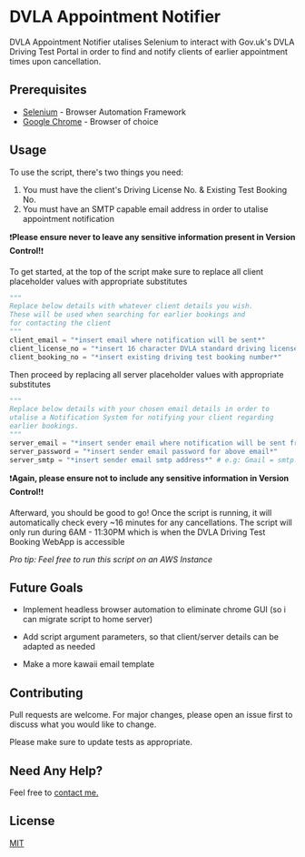 # DVLA Appointment Notifier

DVLA Appointment Notifier utalises Selenium to interact with Gov.uk's DVLA Driving Test Portal in order to find and notify clients of earlier appointment times upon cancellation.

## Prerequisites
* [Selenium](https://www.selenium.dev) - Browser Automation Framework
* [Google Chrome](https://www.google.com/intl/en_uk/chrome/) - Browser of choice

## Usage
To use the script, there's two things you need:
1. You must have the client's Driving License No. & Existing Test Booking No.
2. You must have an SMTP capable email address in order to utalise appointment notification

❗**Please ensure never to leave any sensitive information present in Version Control!**❗

To get started, at the top of the script make sure to replace all client placeholder values with appropriate substitutes

```python
"""
Replace below details with whatever client details you wish.
These will be used when searching for earlier bookings and
for contacting the client
"""
client_email = "*insert email where notification will be sent*"
client_license_no = "*insert 16 character DVLA standard driving license number*"
client_booking_no = "*insert existing driving test booking number*"
```

Then proceed by replacing all server placeholder values with appropriate substitutes
```python
"""
Replace below details with your chosen email details in order to 
utalise a Notification System for notifying your client regarding
earlier bookings.
"""
server_email = "*insert sender email where notification will be sent from"
server_password = "*insert sender email password for above email*"
server_smtp = "*insert sender email smtp address*" # e.g: Gmail = smtp.gmail.com
```
❗**Again, please ensure not to include any sensitive information in Version Control!**❗

Afterward, you should be good to go! Once the script is running, it will automatically check every ~16 minutes for any cancellations. The script will only run during 6AM - 11:30PM which is when the DVLA Driving Test Booking WebApp is accessible

*Pro tip: Feel free to run this script on an AWS Instance*

## Future Goals
* Implement headless browser automation to eliminate chrome GUI (so i can migrate script to home server)

* Add script argument parameters, so that client/server details can be adapted as needed

* Make a more kawaii email template

## Contributing
Pull requests are welcome. For major changes, please open an issue first to discuss what you would like to change.

Please make sure to update tests as appropriate.

## Need Any Help?
Feel free to [contact me.](mailto:im@pengboi.com)

## License
[MIT](https://choosealicense.com/licenses/mit/)
